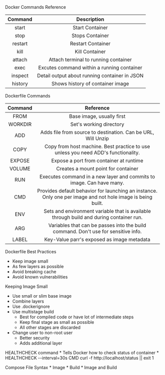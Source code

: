 Docker Commands Reference

| Command | Description |
| :----: | :----: |
| start | Start Container |
| stop | Stops Container|
| restart | Restart Container
| kill | Kill Container |
| attach | Attach terminal to running container |
| exec | Excutes command within a running container |
| inspect | Detail output about running container in JSON |
| history | Shows history of container image|


Dockerfile Commands

| Command | Reference |
| :----: | :----: |
| FROM | Base image, usually first |
| WORKDIR | Set's working directory |
| ADD | Adds file from source to destination.  Can be URL, Will Unzip |
| COPY | Copy from host machine.  Best practice to use unless you need ADD's functionality. |
| EXPOSE | Expose a port from container at runtime |
| VOLUME | Creates a mount point for container |
| RUN | Executes command in a new layer and commits to image.  Can have many. |
| CMD | Provides default behavior for launching an instance.  Only one per image and not hole image is being built.|
| ENV | Sets and environment variable that is available through build and during container run. |
| ARG | Variables that can be passes into the build command.  Don't use for sensitive info. |
| LABEL | Key-Value parr's exposed as image metadata |


Dockerfile Best Practices
* Keep image small
* As few layers as possible
* Avoid breaking cache
* Avoid known vulnerabilities

Keeping Image Small
* Use small or slim base image
* Combine layers
* Use .dockerignore
* Use multistage build
    * Best for compiled code or have lot of intermediate steps
    * Keep final stage as small as possible
    * All other stages are discarded
 * Change user to non-root user
    * Better security
    * Adds additional layer
    
HEALTHCHECK command
    * Tells Docker how to check status of container
    * HEALTHCHECK --interval=30s CMD curl -f http://localhost/status || exit 1
    
Compose File Syntax
    * Image
    * Build
    * Image and Build
    